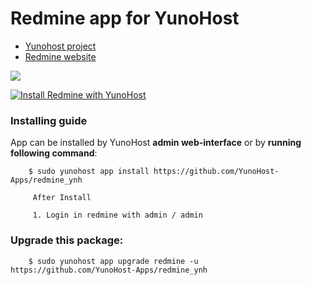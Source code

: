 # Redmine app for YunoHost

- [Yunohost project](https://yunohost.org)
- [Redmine website](https://www.redmine.org/)

![](https://dudodiprj2sv7.cloudfront.net/product-logos/ck/rN/L1BJGTE8HK3O-180x180.PNG)


[![Install Redmine with YunoHost](https://install-app.yunohost.org/install-with-yunohost.png)](https://install-app.yunohost.org/?app=redmine)

### Installing guide

 App can be installed by YunoHost **admin web-interface** or by **running following command**:

        $ sudo yunohost app install https://github.com/YunoHost-Apps/redmine_ynh
         
         After Install
         
         1. Login in redmine with admin / admin

 
### Upgrade this package:

        $ sudo yunohost app upgrade redmine -u https://github.com/YunoHost-Apps/redmine_ynh
